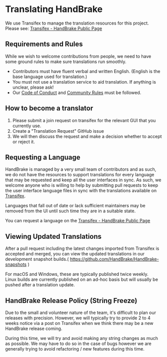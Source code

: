 # Translating HandBrake

We use Transifex to manage the translation resources for this project.
Please see: [Transifex - HandBrake Public Page](https://www.transifex.com/HandBrakeProject/public/)

## Requirements and Rules

While we wish to welcome contributions from people, we need to have some ground rules to make sure translations run smoothly. 

- Contributors must have fluent verbal and written English. (English is the base language used for translation.)
- You must not use a translation service to aid translation. If anything is unclear, please ask!
- Our [Code of Conduct](https://github.com/HandBrake/HandBrake/blob/master/CODE_OF_CONDUCT.md) and [Community Rules](https://forum.handbrake.fr/app.php/rules) must be followed.


## How to become a translator 

1. Please submit a join request on transifex for the relevant GUI that you currently use.
2. Create a "Translation Request" GitHub issue
3. We will then discuss the request and make a decision whether to accept or reject it.


## Requesting a Language

HandBrake is managed by a very small team of contributors and as such, we do not have the resources to support translations for every language that may be requested and keep all the user interfaces in sync. As such, we welcome anyone who is willing to help by submitting pull requests to keep the user interface language files in sync with the translations available on [Transifex](https://www.transifex.com/HandBrakeProject/public/).

Languages that fall out of date or lack sufficient maintainers may be removed from the UI until such time they are in a suitable state.

You can request a language on the [Transifex - HandBrake Public Page](https://www.transifex.com/HandBrakeProject/public/)


## Viewing Updated Translations

After a pull request including the latest changes imported from Transifex is accepted and merged, you can view the updated translations in our development snapshot builds.( https://github.com/HandBrake/HandBrake-snapshots )

For macOS and Windows, these are typically published twice weekly.  
Linux builds are currently published on an ad-hoc basis but will usually be pushed after a translation update.


## HandBrake Release Policy (String Freeze)

Due to the small and volunteer nature of the team, it's difficult to plan our releases with precision. However, we will typically try to provide 2 to 4 weeks notice via a post on Transifex when we think there may be a new HandBrake release coming. 

During this time, we will try and avoid making any string changes as much as possible. We may have to do so in the case of bugs however we are generally trying to avoid refactoring / new features during this time. 




